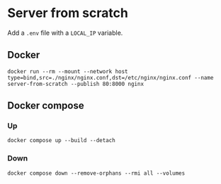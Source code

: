 # Server from scratch

Add a `.env` file with a `LOCAL_IP` variable.

## Docker

```shell
docker run --rm --mount --network host type=bind,src=./nginx/nginx.conf,dst=/etc/nginx/nginx.conf --name server-from-scratch --publish 80:8000 nginx
```

## Docker compose

### Up

```shell
docker compose up --build --detach
```

### Down

```shell
docker compose down --remove-orphans --rmi all --volumes
```
